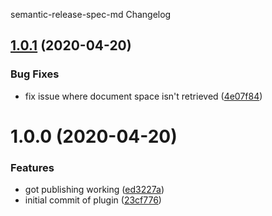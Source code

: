 semantic-release-spec-md Changelog

## [1.0.1](https://github.com/michaelmccord/semantic-release-confluence/compare/v1.0.0...v1.0.1) (2020-04-20)


### Bug Fixes

* fix issue where document space isn't retrieved ([4e07f84](https://github.com/michaelmccord/semantic-release-confluence/commit/4e07f84890f81f8e5c4397ba68f6ba3713e9b917))

# 1.0.0 (2020-04-20)


### Features

* got publishing working ([ed3227a](https://github.com/michaelmccord/semantic-release-confluence/commit/ed3227a72891ebb0648ffa8f503439a3c0272218))
* initial commit of plugin ([23cf776](https://github.com/michaelmccord/semantic-release-confluence/commit/23cf77629c656a6ece93da3567b318ed26553efd))
